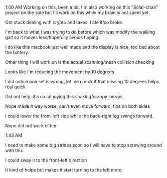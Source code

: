 1:00 AM
Working on this, been a bit. I'm also working on this "Solar-chan" project on the side but I'll work on this while my brain is not spent yet.

Got stuck dealing with crypto and taxes. I ate it/so broke.

I'm back to what I was trying to do before which was modify the walking gait so it moves less/hopefully avoids tipping.

I do like this macbook just well made and the display is nice, too bad about the battery.

Other thing I will work on is the actual scanning/mesh collision checking

Looks like I'm reducing the movement by 10 degrees

I did notice one set is wrong, let me check if that missing 10 degrees helps real quick

Did not help, it's so annoying this shaking/crappy servos

Nope made it way worse, can't even move forward, tips on both sides

I could lower the front-left side while the back-right leg swings forward.

Nope did not work either

1:43 AM

I need to make some big strides soon so I will have to stop screwing around with this

I could sway it to the front-left direction

It kind of helps but makes it start turning to the left more

